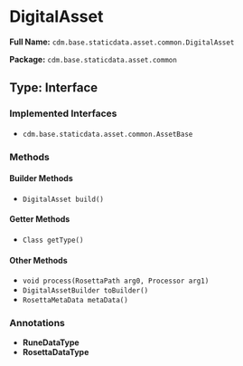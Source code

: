 # DigitalAsset

**Full Name:** `cdm.base.staticdata.asset.common.DigitalAsset`

**Package:** `cdm.base.staticdata.asset.common`

## Type: Interface

### Implemented Interfaces

- `cdm.base.staticdata.asset.common.AssetBase`

### Methods

#### Builder Methods

- `DigitalAsset build()`

#### Getter Methods

- `Class getType()`

#### Other Methods

- `void process(RosettaPath arg0, Processor arg1)`
- `DigitalAssetBuilder toBuilder()`
- `RosettaMetaData metaData()`

### Annotations

- **RuneDataType**
- **RosettaDataType**

